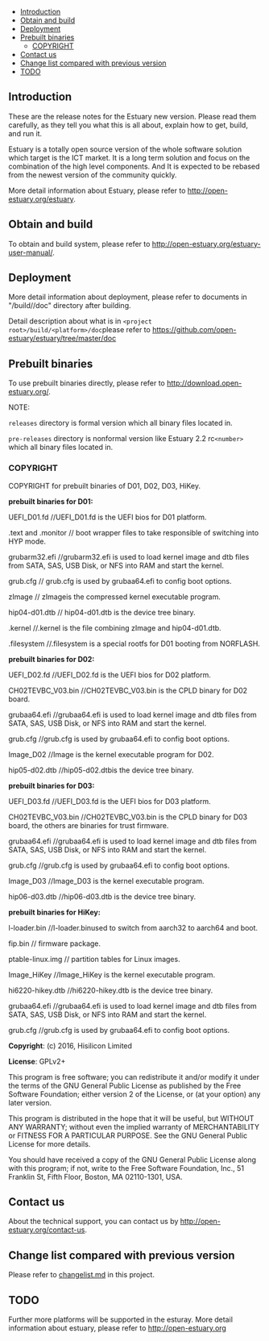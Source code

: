 * [Introduction](#1)
* [Obtain and build](#2)
* [Deployment](#3)
* [Prebuilt binaries](#4)
  * [COPYRIGHT](#4.1)
* [Contact us](#5)
* [Change list compared with previous version](#6)
* [TODO](#7)

<h2 id="1">Introduction</h2>

 These are the release notes for the Estuary new version. Please read them carefully, as they tell you what this is all about, explain how to get, build, and run it.

 Estuary is a totally open source version of the whole software solution which target is the ICT market. It is a long term solution and focus on the combination of the high level components. And It is expected to be rebased from the newest version of the community quickly.
 
 More detail information about Estuary, please refer to http://open-estuary.org/estuary.

<h2 id="2"> Obtain and build</h2>

To obtain and build system, please refer to http://open-estuary.org/estuary-user-manual/.

<h2 id="3"> Deployment</h2>

  More detail information about deployment, please refer to documents in "<project root>/build/<platform>/doc" directory after building.
  
  Detail description about what is in `<project root>/build/<platform>/doc`please refer to https://github.com/open-estuary/estuary/tree/master/doc

<h2 id="4"> Prebuilt binaries</h2>

To use prebuilt binaries directly, please refer to http://download.open-estuary.org/.

NOTE:
  
 `releases` directory is formal version which all binary files located in.
  
 `pre-releases` directory is nonformal version like Estuary 2.2 rc`<number>` which all binary files located in. 
 
 <h3 id="4.1"> COPYRIGHT</h3>

 COPYRIGHT for prebuilt binaries of D01, D02, D03, HiKey.

 **prebuilt binaries for D01:**

  UEFI_D01.fd      //UEFI_D01.fd is the UEFI bios for D01 platform.

 .text and .monitor  // boot wrapper files to take responsible of switching into HYP mode.

  grubarm32.efi      //grubarm32.efi is used to load kernel image and dtb files from SATA, SAS, USB Disk, or NFS into RAM and start the kernel.
 
  grub.cfg          // grub.cfg is used by grubaa64.efi to config boot options.
 
  zImage           // zImageis the compressed kernel executable program.
 
  hip04-d01.dtb    // hip04-d01.dtb is the device tree binary.
 
 .kernel           //.kernel is the file combining zImage and hip04-d01.dtb.
 
 .filesystem      //.filesystem is a special rootfs for D01 booting from NORFLASH.

 **prebuilt binaries for D02:**

 UEFI_D02.fd       //UEFI_D02.fd is the UEFI bios for D02 platform.

 CH02TEVBC_V03.bin //CH02TEVBC_V03.bin is the CPLD binary for D02 board.

 grubaa64.efi  //grubaa64.efi is used to load kernel image and dtb files from SATA, SAS, USB Disk, or NFS into RAM and start the kernel.

 grub.cfg      //grub.cfg is used by grubaa64.efi to config boot options.

 Image_D02     //Image is the kernel executable program for D02.

 hip05-d02.dtb //hip05-d02.dtbis the device tree binary.
 
 **prebuilt binaries for D03:**

UEFI_D03.fd    //UEFI_D03.fd is the UEFI bios for D03 platform.

CH02TEVBC_V03.bin //CH02TEVBC_V03.bin is the CPLD binary for D03 board, the others are binaries for trust firmware.

grubaa64.efi  //grubaa64.efi is used to load kernel image and dtb files from SATA, SAS, USB Disk, or NFS into RAM and start the kernel.

grub.cfg      //grub.cfg is used by grubaa64.efi to config boot options.

Image_D03  //Image_D03 is the kernel executable program.

hip06-d03.dtb //hip06-d03.dtb is the device tree binary.

 **prebuilt binaries for HiKey:**

l-loader.bin //l-loader.binused to switch from aarch32 to aarch64 and boot.

fip.bin   // firmware package.

ptable-linux.img // partition tables for Linux images. 

Image_HiKey //Image_HiKey is the kernel executable program.

hi6220-hikey.dtb //hi6220-hikey.dtb is the device tree binary.

grubaa64.efi  //grubaa64.efi is used to load kernel image and dtb files from SATA, SAS, USB Disk, or NFS into RAM and start the kernel.

grub.cfg      //grub.cfg is used by grubaa64.efi to config boot options.

**Copyright**: (c) 2016, Hisilicon Limited
     
**License**: GPLv2+

  This program is free software; you can redistribute it and/or modify
  it under the terms of the GNU General Public License as published by
  the Free Software Foundation; either version 2 of the License, or
  (at your option) any later version.

  This program is distributed in the hope that it will be useful,
  but WITHOUT ANY WARRANTY; without even the implied warranty of
  MERCHANTABILITY or FITNESS FOR A PARTICULAR PURPOSE.  See the
  GNU General Public License for more details.

  You should have received a copy of the GNU General Public License
  along with this program; if not, write to the Free Software
  Foundation, Inc., 51 Franklin St, Fifth Floor, Boston, MA 02110-1301, USA.


 <h2 id="5"> Contact us</h2>

About the technical support, you can contact us by http://open-estuary.org/contact-us.

<h2 id="6"> Change list compared with previous version</h2>

Please refer to [changelist.md](https://github.com/open-estuary/estuary/blob/master/README.md) in this project.

<h2 id="7">TODO</h2>

  Further more platforms will be supported in the esturay.
  More detail information about estuary, please refer to
  http://open-estuary.org

